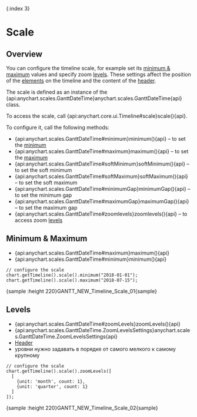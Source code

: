 {:index 3}
# Scale

## Overview

You can configure the timeline scale, for example set its [minimum & maximum](#minimum_&_maximum) values and specify zoom [levels](#levels). These settings affect the position of the [elements](../Elements) on the timeline and the content of the [header](Header).

The scale is defined as an instance of the {api:anychart.scales.GanttDateTime}anychart.scales.GanttDateTime{api} class.

To access the scale, call {api:anychart.core.ui.Timeline#scale}scale(){api}.

To configure it, call the following methods:

* {api:anychart.scales.GanttDateTime#minimum}minimum(){api} – to set the [minimum](#minimum_&_maximum)
* {api:anychart.scales.GanttDateTime#maximum}maximum(){api} – to set the [maximum](#minimum_&_maximum)
* {api:anychart.scales.GanttDateTime#softMinimum}softMinimum(){api} – to set the soft minimum
* {api:anychart.scales.GanttDateTime#softMaximum}softMaximum(){api} – to set the soft maximum
* {api:anychart.scales.GanttDateTime#minimumGap}minimumGap(){api} – to set the minimum gap
* {api:anychart.scales.GanttDateTime#maximumGap}maximumGap(){api} – to set the maximum gap
* {api:anychart.scales.GanttDateTime#zoomlevels}zoomlevels(){api} – to access zoom [levels](#levels)

## Minimum & Maximum

* {api:anychart.scales.GanttDateTime#maximum}maximum(){api}
* {api:anychart.scales.GanttDateTime#minimum}minimum(){api}


```
// configure the scale
chart.getTimeline().scale().minimum("2018-01-01");
chart.getTimeline().scale().maximum("2018-07-15");
```

{sample :height 220}GANTT\_NEW\_Timeline\_Scale\_01{sample}

## Levels

* {api:anychart.scales.GanttDateTime#zoomLevels}zoomLevels(){api}
* {api:anychart.scales.GanttDateTime.ZoomLevelsSettings}anychart.scales.GanttDateTime.ZoomLevelsSettings{api}
* [Header](Header)
* уровни нужно задавать в порядке от самого мелкого к самому крупному


```
// configure the scale
chart.getTimeline().scale().zoomLevels([
  [
    {unit: 'month', count: 1},
    {unit: 'quarter', count: 1}
  ]
]);
```

{sample :height 220}GANTT\_NEW\_Timeline\_Scale\_02{sample}